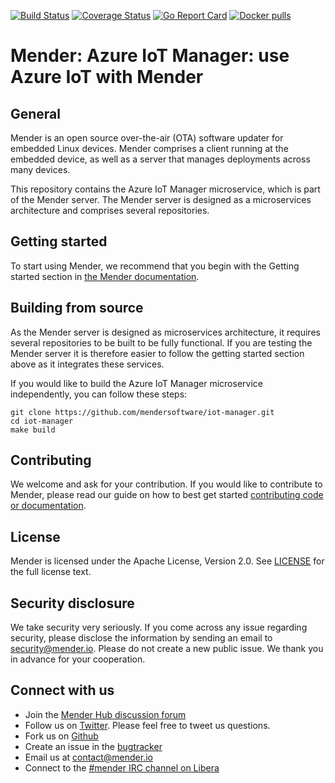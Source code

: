 [![Build Status](https://gitlab.com/Northern.tech/Mender/iot-manager/badges/master/pipeline.svg)](https://gitlab.com/Northern.tech/Mender/iot-manager/pipelines)
[![Coverage Status](https://coveralls.io/repos/github/mendersoftware/iot-manager/badge.svg?branch=master)](https://coveralls.io/github/mendersoftware/iot-manager?branch=master)
[![Go Report Card](https://goreportcard.com/badge/github.com/mendersoftware/iot-manager)](https://goreportcard.com/report/github.com/mendersoftware/iot-manager)
[![Docker pulls](https://img.shields.io/docker/pulls/mendersoftware/iot-manager.svg?maxAge=3600)](https://hub.docker.com/r/mendersoftware/iot-manager/)

Mender: Azure IoT Manager: use Azure IoT with Mender
=============================

## General

Mender is an open source over-the-air (OTA) software updater for embedded Linux
devices. Mender comprises a client running at the embedded device, as well as
a server that manages deployments across many devices.

This repository contains the Azure IoT Manager microservice, which is part
of the Mender server. The Mender server is designed as a microservices architecture
and comprises several repositories.

## Getting started

To start using Mender, we recommend that you begin with the Getting started
section in [the Mender documentation](https://docs.mender.io/).

## Building from source

As the Mender server is designed as microservices architecture, it requires several
repositories to be built to be fully functional. If you are testing the Mender server it
is therefore easier to follow the getting started section above as it integrates these
services.

If you would like to build the Azure IoT Manager microservice independently, you can follow
these steps:

```
git clone https://github.com/mendersoftware/iot-manager.git
cd iot-manager
make build
```

## Contributing

We welcome and ask for your contribution. If you would like to contribute to Mender, please read our guide on how to best get started [contributing code or
documentation](https://github.com/mendersoftware/mender/blob/master/CONTRIBUTING.md).

## License

Mender is licensed under the Apache License, Version 2.0. See
[LICENSE](https://github.com/mendersoftware/iot-manager/blob/master/LICENSE) for the
full license text.

## Security disclosure

We take security very seriously. If you come across any issue regarding
security, please disclose the information by sending an email to
[security@mender.io](security@mender.io). Please do not create a new public
issue. We thank you in advance for your cooperation.

## Connect with us

* Join the [Mender Hub discussion forum](https://hub.mender.io)
* Follow us on [Twitter](https://twitter.com/mender_io). Please
  feel free to tweet us questions.
* Fork us on [Github](https://github.com/mendersoftware)
* Create an issue in the [bugtracker](https://tracker.mender.io/projects/MEN)
* Email us at [contact@mender.io](mailto:contact@mender.io)
* Connect to the [#mender IRC channel on Libera](https://web.libera.chat/?#mender)
